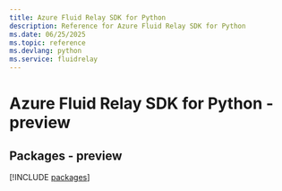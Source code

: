 ```yaml
---
title: Azure Fluid Relay SDK for Python
description: Reference for Azure Fluid Relay SDK for Python
ms.date: 06/25/2025
ms.topic: reference
ms.devlang: python
ms.service: fluidrelay
---
```

# Azure Fluid Relay SDK for Python - preview
## Packages - preview
[!INCLUDE [packages](fluid-relay-index.md)]